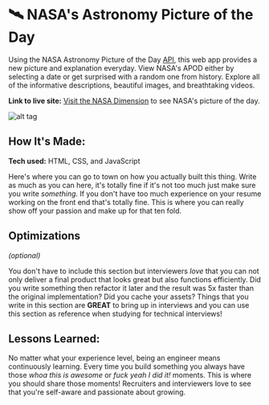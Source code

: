 # 🛰 NASA's Astronomy Picture of the Day
Using the NASA Astronomy Picture of the Day <a href="https://github.com/nasa/apod-api">API</a>, this web app provides a new picture and explanation everyday. View NASA's APOD either by selecting a date or get surprised with a random one from history. Explore all of the informative descriptions, beautiful images, and breathtaking videos.

**Link to live site:** [Visit the NASA Dimension](#) to see NASA's picture of the day.

![alt tag](http://placecorgi.com/1200/650)

## How It's Made:

**Tech used:** HTML, CSS, and JavaScript

Here's where you can go to town on how you actually built this thing. Write as much as you can here, it's totally fine if it's not too much just make sure you write *something*. If you don't have too much experience on your resume working on the front end that's totally fine. This is where you can really show off your passion and make up for that ten fold.

## Optimizations
*(optional)*

You don't have to include this section but interviewers *love* that you can not only deliver a final product that looks great but also functions efficiently. Did you write something then refactor it later and the result was 5x faster than the original implementation? Did you cache your assets? Things that you write in this section are **GREAT** to bring up in interviews and you can use this section as reference when studying for technical interviews!

## Lessons Learned:

No matter what your experience level, being an engineer means continuously learning. Every time you build something you always have those *whoa this is awesome* or *fuck yeah I did it!* moments. This is where you should share those moments! Recruiters and interviewers love to see that you're self-aware and passionate about growing.